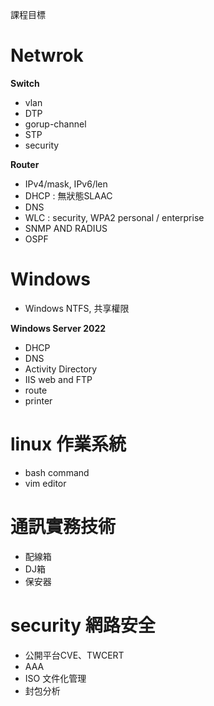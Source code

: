 課程目標
# Netwrok
   **Switch**
   * vlan
   * DTP
   * gorup-channel
   * STP
   * security

   **Router**
   * IPv4/mask, IPv6/len
   * DHCP : 無狀態SLAAC
   * DNS 
   * WLC : security, WPA2 personal / enterprise
   * SNMP AND RADIUS
   * OSPF 

# Windows
   * Windows NTFS, 共享權限

   **Windows Server 2022**
   * DHCP
   * DNS
   * Activity Directory
   * IIS web and FTP
   * route
   * printer

# linux 作業系統
   * bash command
   * vim editor

# 通訊實務技術
   * 配線箱
   * DJ箱
   * 保安器

# security 網路安全
   * 公開平台CVE、TWCERT
   * AAA
   * ISO 文件化管理
   * 封包分析

